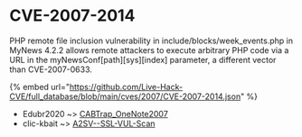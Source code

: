 # CVE-2007-2014

PHP remote file inclusion vulnerability in include/blocks/week_events.php in MyNews 4.2.2 allows remote attackers to execute arbitrary PHP code via a URL in the myNewsConf[path][sys][index] parameter, a different vector than CVE-2007-0633.

{% embed url="https://github.com/Live-Hack-CVE/full_database/blob/main/cves/2007/CVE-2007-2014.json" %}


* Edubr2020 ~> [CABTrap_OneNote2007](https://www.alice-snow.ru/2007/database/cve-2007-2014/cabtrap_onenote2007-edubr2020)
* clic-kbait ~> [A2SV--SSL-VUL-Scan](https://www.alice-snow.ru/2007/database/cve-2007-2014/a2sv--ssl-vul-scan-clic-kbait)